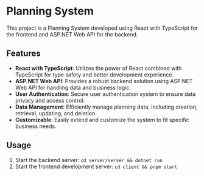 # Planning System

This project is a Planning System developed using React with TypeScript for the frontend and ASP.NET Web API for the backend.

## Features

- **React with TypeScript**: Utilizes the power of React combined with TypeScript for type safety and better development experience.
- **ASP.NET Web API**: Provides a robust backend solution using ASP.NET Web API for handling data and business logic.
- **User Authentication**: Secure user authentication system to ensure data privacy and access control.
- **Data Management**: Efficiently manage planning data, including creation, retrieval, updating, and deletion.
- **Customizable**: Easily extend and customize the system to fit specific business needs.

## Usage

1. Start the backend server: `cd server/server && dotnet run`
2. Start the frontend development server: `cd client && pnpm start`

